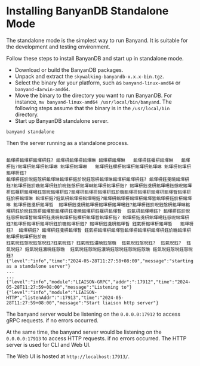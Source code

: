 ﻿# Installing BanyanDB Standalone Mode

The standalone mode is the simplest way to run Banyand. It is suitable for the development and testing environment.

Follow these steps to install BanyanDB and start up in standalone mode.

- Download or build the BanyanDB packages.
- Unpack and extract the `skywalking-banyandb-x.x.x-bin.tgz`.
- Select the binary for your platform, such as `banyand-linux-amd64` or `banyand-darwin-amd64`.
- Move the binary to the directory you want to run BanyanDB. For instance, `mv banyand-linux-amd64 /usr/local/bin/banyand`. The following steps assume that the binary is in the `/usr/local/bin` directory.
- Start up BanyanDB standalone server.

```shell
banyand standalone
```

Then the server running as a standalone process.

```shell

鈻堚枅鈻堚枅鈻堚枅鈺? 鈻堚枅鈻堚枅鈻堚晽 鈻堚枅鈻堚晽   鈻堚枅鈺椻枅鈻堚晽   鈻堚枅鈺?鈻堚枅鈻堚枅鈻堚晽 鈻堚枅鈻堚晽   鈻堚枅鈺椻枅鈻堚枅鈻堚枅鈻堚晽 鈻堚枅鈻堚枅鈻堚枅鈺?
鈻堚枅鈺斺晲鈺愨枅鈻堚晽鈻堚枅鈺斺晲鈺愨枅鈻堚晽鈻堚枅鈻堚枅鈺? 鈻堚枅鈺戔暁鈻堚枅鈺?鈻堚枅鈺斺暆鈻堚枅鈺斺晲鈺愨枅鈻堚晽鈻堚枅鈻堚枅鈺? 鈻堚枅鈺戔枅鈻堚晹鈺愨晲鈻堚枅鈺椻枅鈻堚晹鈺愨晲鈻堚枅鈺?鈻堚枅鈻堚枅鈻堚枅鈺斺暆鈻堚枅鈻堚枅鈻堚枅鈻堚晳鈻堚枅鈺斺枅鈻堚晽 鈻堚枅鈺?鈺氣枅鈻堚枅鈻堚晹鈺?鈻堚枅鈻堚枅鈻堚枅鈻堚晳鈻堚枅鈺斺枅鈻堚晽 鈻堚枅鈺戔枅鈻堚晳  鈻堚枅鈺戔枅鈻堚枅鈻堚枅鈻堚晹鈺?鈻堚枅鈺斺晲鈺愨枅鈻堚晽鈻堚枅鈺斺晲鈺愨枅鈻堚晳鈻堚枅鈺戔暁鈻堚枅鈺椻枅鈻堚晳  鈺氣枅鈻堚晹鈺? 鈻堚枅鈺斺晲鈺愨枅鈻堚晳鈻堚枅鈺戔暁鈻堚枅鈺椻枅鈻堚晳鈻堚枅鈺? 鈻堚枅鈺戔枅鈻堚晹鈺愨晲鈻堚枅鈺?鈻堚枅鈻堚枅鈻堚枅鈺斺暆鈻堚枅鈺? 鈻堚枅鈺戔枅鈻堚晳 鈺氣枅鈻堚枅鈻堚晳   鈻堚枅鈺?  鈻堚枅鈺? 鈻堚枅鈺戔枅鈻堚晳 鈺氣枅鈻堚枅鈻堚晳鈻堚枅鈻堚枅鈻堚枅鈺斺暆鈻堚枅鈻堚枅鈻堚枅鈺斺暆
鈺氣晲鈺愨晲鈺愨晲鈺?鈺氣晲鈺? 鈺氣晲鈺濃暁鈺愨暆  鈺氣晲鈺愨晲鈺?  鈺氣晲鈺?  鈺氣晲鈺? 鈺氣晲鈺濃暁鈺愨暆  鈺氣晲鈺愨晲鈺濃暁鈺愨晲鈺愨晲鈺愨暆 鈺氣晲鈺愨晲鈺愨晲鈺?
{"level":"info","time":"2024-05-28T11:27:58+08:00","message":"starting as a standalone server"}
...
...
{"level":"info","module":"LIAISON-GRPC","addr":":17912","time":"2024-05-28T11:27:59+08:00","message":"Listening to"}
{"level":"info","module":"LIAISON-HTTP","listenAddr":":17913","time":"2024-05-28T11:27:59+08:00","message":"Start liaison http server"}
```

The banyand server would be listening on the `0.0.0.0:17912` to access gRPC requests. if no errors occurred.

At the same time, the banyand server would be listening on the `0.0.0.0:17913` to access HTTP requests. if no errors occurred. The HTTP server is used for CLI and Web UI.

The Web UI is hosted at `http://localhost:17913/`.

